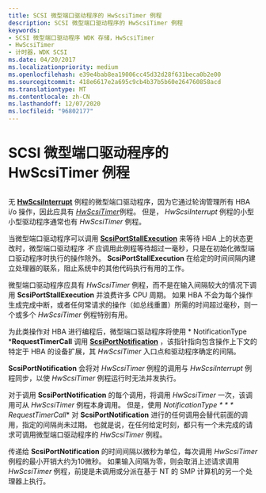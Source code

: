 ```yaml
---
title: SCSI 微型端口驱动程序的 HwScsiTimer 例程
description: SCSI 微型端口驱动程序的 HwScsiTimer 例程
keywords:
- SCSI 微型端口驱动程序 WDK 存储，HwScsiTimer
- HwScsiTimer
- 计时器，WDK SCSI
ms.date: 04/20/2017
ms.localizationpriority: medium
ms.openlocfilehash: e39e4bab8ea19006cc45d32d28f631beca0b2e00
ms.sourcegitcommit: 418e6617e2a695c9cb4b37b5b60e264760858acd
ms.translationtype: MT
ms.contentlocale: zh-CN
ms.lasthandoff: 12/07/2020
ms.locfileid: "96802177"
---
```

# <a name="scsi-miniport-drivers-hwscsitimer-routine"></a>SCSI 微型端口驱动程序的 HwScsiTimer 例程


## <span id="ddk_scsi_miniport_drivers_hwscsitimer_routine_kg"></span><span id="DDK_SCSI_MINIPORT_DRIVERS_HWSCSITIMER_ROUTINE_KG"></span>


无 [**HwScsiInterrupt**](/previous-versions/windows/hardware/drivers/ff557312(v=vs.85)) 例程的微型端口驱动程序，因为它通过轮询管理所有 HBA i/o 操作，因此应具有 [*HwScsiTimer*](/previous-versions/windows/hardware/drivers/ff557327(v=vs.85))例程。 但是， *HwScsiInterrupt* 例程的小型小型驱动程序通常也有 *HwScsiTimer* 例程。

当微型端口驱动程序可以调用 [**ScsiPortStallExecution**](/windows-hardware/drivers/ddi/srb/nf-srb-scsiportstallexecution) 来等待 HBA 上的状态更改时，微型端口驱动程序 *不* 应调用此例程等待超过一毫秒，只是在初始化微型端口驱动程序时执行的操作除外。 **ScsiPortStallExecution** 在给定的时间间隔内建立处理器的联系，阻止系统中的其他代码执行有用的工作。

微型端口驱动程序应具有 *HwScsiTimer* 例程，而不是在输入间隔较大的情况下调用 **ScsiPortStallExecution** 并浪费许多 CPU 周期。 如果 HBA 不会为每个操作生成完成中断，或者任何常请求的操作（如总线重置）所需的时间超过毫秒，则一个或多个 *HwScsiTimer* 例程特别有用。

为此类操作对 HBA 进行编程后，微型端口驱动程序将使用 * NotificationType ***RequestTimerCall** 调用 [**ScsiPortNotification**](/windows-hardware/drivers/ddi/srb/nf-srb-scsiportnotification) ，该指针指向包含操作上下文的特定于 HBA 的设备扩展，其 *HwScsiTimer* 入口点和驱动程序确定的间隔。

**ScsiPortNotification** 会将对 *HwScsiTimer* 例程的调用与 *HwScsiInterrupt* 例程同步，以使 *HwScsiTimer* 例程运行时无法并发执行。

对于调用 **ScsiPortNotification** 的每个调用，将调用 *HwScsiTimer* 一次，该调用可从 *HwScsiTimer* 例程本身调用。 但是，使用 *NotificationType * * * RequestTimerCall** 对 **ScsiPortNotification** 进行的任何调用会替代前面的调用，指定的间隔尚未过期。 也就是说，在任何给定时刻，都只有一个未完成的请求可调用微型端口驱动程序的 *HwScsiTimer* 例程。

传递给 **ScsiPortNotification** 的时间间隔以微秒为单位，每次调用 *HwScsiTimer* 例程的最小开销大约为10微秒。 如果输入间隔为零，则会取消上述请求调用 *HwScsiTimer* 例程，前提是未调用或分派在基于 NT 的 SMP 计算机的另一个处理器上执行。

 

